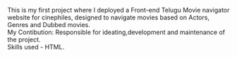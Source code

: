 This is my first project where I deployed a Front-end Telugu Movie navigator website for cinephiles, designed to navigate movies based on Actors, Genres and Dubbed movies.  
My Contibution: Responsible for ideating,development and maintenance of the project.  
Skills used - HTML. 
